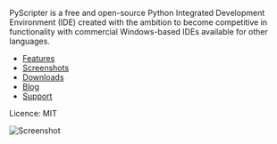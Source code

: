 PyScripter is a free and open-source  Python Integrated Development
Environment (IDE) created with the ambition to become competitive in
functionality with commercial Windows-based IDEs available for other
languages.

* [Features](https://github.com/pyscripter/pyscripter/wiki/Features)
* [Screenshots](https://github.com/pyscripter/pyscripter/wiki/Screenshots)
* [Downloads](https://sourceforge.net/projects/pyscripter/files)
* [Blog](https://pyscripter.blogspot.com/)
* [Support](https://groups.google.com/forum/#!forum/pyscripter)

Licence: MIT

![Screenshot](https://raw.githubusercontent.com/wiki/pyscripter/pyscripter/images/CodeFolding.jpg)
